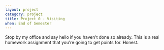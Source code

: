 ```yaml
---
layout: project
category: project
title: Project 0 - Visiting
when: End of Semester
---
```


Stop by my office and say hello if you haven't done so already.  This
is a real homework assignment that you're going to get points for.
Honest.
